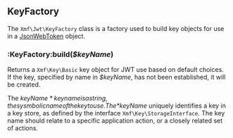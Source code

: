 ## KeyFactory

The `Xmf\Jwt\KeyFactory` class is a factory used to build key objects for use in
a [JsonWebToken](jsonwebtoken.md) object.

### :KeyFactory:build(*$keyName*)

Returns a `Xmf\Key\Basic` key object for JWT use based on default choices. If the key, specified by name
in *$keyName*, has not been established, it will be created.

The *$keyName* key name is a string, the sysmbolic name of the key to use. The *$keyName* uniquely
identifies a key in a key store, as defined by the interface `Xmf\Key\StorageInterface`.
The key name should relate to a specific application action, or a closely related set of actions.
